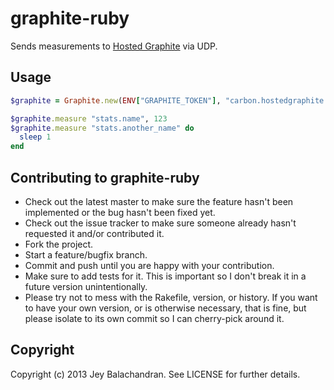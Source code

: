 graphite-ruby
=============
Sends measurements to [Hosted Graphite](http://hostedgraphite.com/) via UDP.

Usage
-----
```ruby
$graphite = Graphite.new(ENV["GRAPHITE_TOKEN"], "carbon.hostedgraphite.com")

$graphite.measure "stats.name", 123
$graphite.measure "stats.another_name" do
  sleep 1
end
```

Contributing to graphite-ruby
-----------------------------
* Check out the latest master to make sure the feature hasn't been implemented or the bug hasn't been fixed yet.
* Check out the issue tracker to make sure someone already hasn't requested it and/or contributed it.
* Fork the project.
* Start a feature/bugfix branch.
* Commit and push until you are happy with your contribution.
* Make sure to add tests for it. This is important so I don't break it in a future version unintentionally.
* Please try not to mess with the Rakefile, version, or history. If you want to have your own version, or is otherwise necessary, that is fine, but please isolate to its own commit so I can cherry-pick around it.

Copyright
---------
Copyright (c) 2013 Jey Balachandran. See LICENSE for further details.
